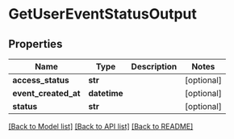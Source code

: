 # GetUserEventStatusOutput

## Properties
Name | Type | Description | Notes
------------ | ------------- | ------------- | -------------
**access_status** | **str** |  | [optional] 
**event_created_at** | **datetime** |  | [optional] 
**status** | **str** |  | [optional] 

[[Back to Model list]](../README.md#documentation-for-models) [[Back to API list]](../README.md#documentation-for-api-endpoints) [[Back to README]](../README.md)


